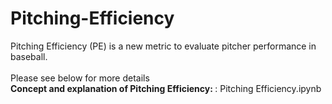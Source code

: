 # Pitching-Efficiency
Pitching Efficiency (PE) is a new metric to evaluate pitcher performance in baseball. </br>
</br>
Please see below for more details </br>
<b>Concept and explanation of Pitching Efficiency: </b>: Pitching Efficiency.ipynb
